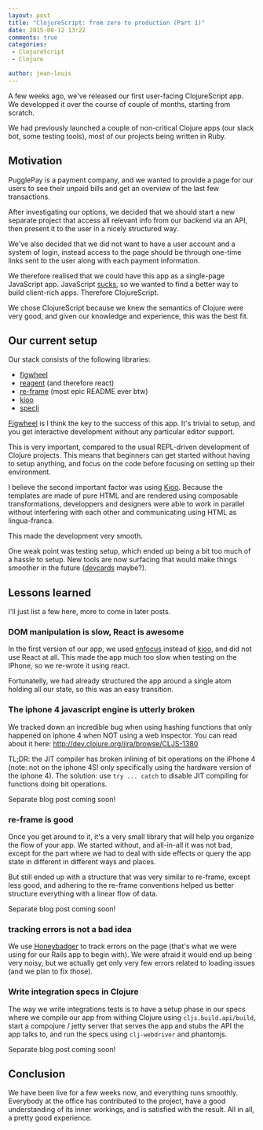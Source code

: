 ```yaml
---
layout: post
title: "ClojureScript: from zero to production (Part 1)"
date: 2015-08-12 13:22
comments: true
categories:
 - ClojureScript
 - Clojure

author: jean-louis
---
```


A few weeks ago, we've released our first user-facing ClojureScript
app. We developped it over the course of couple of months, starting
from scratch.

We had previously launched a couple of non-critical Clojure apps (our
slack bot, some testing tools), most of our projects being written in
Ruby.

<!-- more -->

## Motivation

PugglePay is a payment company, and we wanted to provide a page for
our users to see their unpaid bills and get an overview of the last
few transactions.

After investigating our options, we decided that we should start a new
separate project that access all relevant info from our backend via an
API, then present it to the user in a nicely structured way.

We've also decided that we did not want to have a user account and a
system of login, instead access to the page should be through one-time
links sent to the user along with each payment information.

We therefore realised that we could have this app as a single-page
JavaScript app. JavaScript
[sucks](https://www.destroyallsoftware.com/talks/wat), so we wanted
to find a better way to build client-rich apps. Therefore ClojureScript.

We chose ClojureScript because we knew the semantics of Clojure were
very good, and given our knowledge and experience, this was the best
fit.

## Our current setup

Our stack consists of the following libraries:

 - [figwheel](https://github.com/bhauman/lein-figwheel)
 - [reagent](https://github.com/reagent-project/reagent) (and therefore react)
 - [re-frame](https://github.com/Day8/re-frame) (most epic README ever btw)
 - [kioo](https://github.com/ckirkendall/kioo)
 - [speclj](http://speclj.com/)

[Figwheel](https://github.com/bhauman/lein-figwheel) is I think the
key to the success of this app. It's trivial to setup, and you get
interactive development without any particular editor support.

This is very important, compared to the usual REPL-driven development
of Clojure projects. This means that beginners can get started without
having to setup anything, and focus on the code before focusing on
setting up their environment.

I believe the second important factor was using
[Kioo](https://github.com/ckirkendall/kioo). Because the templates are
made of pure HTML and are rendered using composable transformations,
developpers and designers were able to work in parallel without
interfering with each other and communicating using HTML as
lingua-franca.

This made the development very smooth.

One weak point was testing setup, which ended up being a bit too much
of a hassle to setup. New tools are now surfacing that would make
things smoother in the future
([devcards](https://github.com/bhauman/devcards) maybe?).

## Lessons learned

I'll just list a few here, more to come in later posts.

### DOM manipulation is slow, React is awesome

In the first version of our app, we used
[enfocus](https://github.com/ckirkendall/enfocus) instead of
[kioo](https://github.com/ckirkendall/kioo), and did not use React at
all. This made the app much too slow when testing on the IPhone, so we
re-wrote it using react.

Fortunatelly, we had already structured the app around a single atom
holding all our state, so this was an easy transition.

### The iphone 4 javascript engine is utterly broken

We tracked down an incredible bug when using hashing functions that
only happened on iphone 4 when NOT using a web inspector.
You can read about it here: http://dev.clojure.org/jira/browse/CLJS-1380

TL;DR: the JIT compiler has broken inlining of bit operations on the
iPhone 4 (note: not on the iphone 4S! only specifically using the
hardware version of the iphone 4). The solution: use `try ... catch`
to disable JIT compiling for functions doing bit operations.

Separate blog post coming soon!

### re-frame is good

Once you get around to it, it's a very small library that will help
you organize the flow of your app. We started without, and all-in-all
it was not bad, except for the part where we had to deal with side
effects or query the app state in different in different ways and
places.

But still ended up with a structure that was very similar to re-frame,
except less good, and adhering to the re-frame conventions helped us
better structure everything with a linear flow of data.

Separate blog post coming soon!

### tracking errors is not a bad idea

We use [Honeybadger](https://app.honeybadger.io/) to track errors on
the page (that's what we were using for our Rails app to begin
with). We were afraid it would end up being very noisy, but we
actually get only very few errors related to loading issues (and we
plan to fix those).

### Write integration specs in Clojure

The way we write integrations tests is to have a setup phase in our
specs where we compile our app from withing Clojure using
`cljs.build.api/build`, start a compojure / jetty server that serves
the app and stubs the API the app talks to, and run the specs using
`clj-webdriver` and phantomjs.

Separate blog post coming soon!

## Conclusion

We have been live for a few weeks now, and everything runs
smoothly. Everybody at the office has contributed to the project, have
a good understanding of its inner workings, and is satisfied with the
result. All in all, a pretty good experience.
